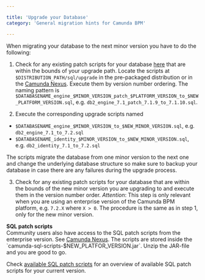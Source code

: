 ```yaml
---

title: 'Upgrade your Database'
category: 'General migration hints for Camunda BPM'

---
```


When migrating your database to the next minor version you have to do the following:

1. Check for any existing patch scripts for your database [here] that are within the bounds of your upgrade path.
 Locate the scripts at `$DISTRIBUTION_PATH/sql/upgrade` in the pre-packaged distribution or in the [Camunda Nexus](https://app.camunda.com/nexus/content/groups/public/org/camunda/bpm/distro/camunda-sql-scripts/).
 Execute them by version number ordering.
 The naming pattern is `$DATABASENAME_engine_$MINOR_VERSION_patch_$PLATFORM_VERSION_to_$NEW_PLATFORM_VERSION.sql`, e.g. `db2_engine_7.1_patch_7.1.9_to_7.1.10.sql`.

2. Execute the corresponding upgrade scripts named
 * `$DATABASENAME_engine_$MINOR_VERSION_to_$NEW_MINOR_VERSION.sql`, e.g. `db2_engine_7.1_to_7.2.sql`
 * `$DATABASENAME_identity_$MINOR_VERSION_to_$NEW_MINOR_VERSION.sql`, e.g. `db2_identity_7.1_to_7.2.sql`

 The scripts migrate the database from one minor version to the next one and change the underlying database structure so make sure to backup your database in case there are any failures during the upgrade process.

3. Check for any existing patch scripts for your database that are within the bounds of the new minor version you are upgrading to and execute them in the version number order.
 _Attention_: This step is only relevant when you are using an enterprise version of the Camunda BPM platform, e.g. `7.2.X` where `X > 0`.
 The procedure is the same as in step 1, only for the new minor version.

<div class="alert alert-info">
  <strong>SQL patch scripts</strong><br>
  Community users also have access to the SQL patch scripts from the enterprise version. See <a href="https://app.camunda.com/nexus/content/groups/public/org/camunda/bpm/distro/camunda-sql-scripts/">Camunda Nexus</a>.
  The scripts are stored inside the `camunda-sql-scripts-$NEW_PLATFOR_VERSION.jar`. Unzip the JAR-file and you are good to go.
</div>

Check [available SQL patch scripts](ref:/guides/migration-guide/#patch-level-upgrade-upgrade-your-database-available-sql-patch-scripts) for an overview of available SQL patch scripts for your current version.

[here]: ref:/guides/migration-guide/#patch-level-upgrade-upgrade-your-database-available-sql-patch-scripts
